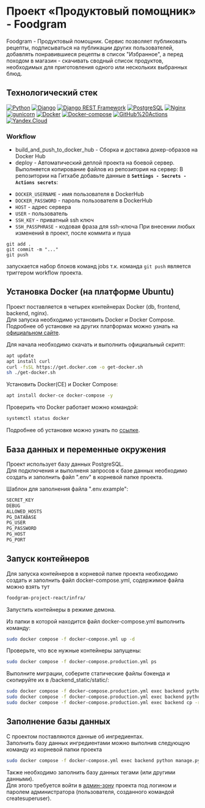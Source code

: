 # Проект «Продуктовый помощник» - Foodgram
Foodgram - Продуктовый помощник. Сервис позволяет публиковать рецепты, подписываться на публикации других пользователей, добавлять понравившиеся рецепты в список "Избранное", а перед походом в магазин - скачивать сводный список продуктов, необходимых для приготовления одного или нескольких выбранных блюд.

## Технологический стек
[![Python](https://img.shields.io/badge/-Python-464646?style=flat&logo=Python&logoColor=56C0C0&color=008080)](https://www.python.org/)
[![Django](https://img.shields.io/badge/-Django-464646?style=flat&logo=Django&logoColor=56C0C0&color=008080)](https://www.djangoproject.com/)
[![Django REST Framework](https://img.shields.io/badge/-Django%20REST%20Framework-464646?style=flat&logo=Django%20REST%20Framework&logoColor=56C0C0&color=008080)](https://www.django-rest-framework.org/)
[![PostgreSQL](https://img.shields.io/badge/-PostgreSQL-464646?style=flat&logo=PostgreSQL&logoColor=56C0C0&color=008080)](https://www.postgresql.org/)
[![Nginx](https://img.shields.io/badge/-NGINX-464646?style=flat&logo=NGINX&logoColor=56C0C0&color=008080)](https://nginx.org/ru/)
[![gunicorn](https://img.shields.io/badge/-gunicorn-464646?style=flat&logo=gunicorn&logoColor=56C0C0&color=008080)](https://gunicorn.org/)
[![Docker](https://img.shields.io/badge/-Docker-464646?style=flat&logo=Docker&logoColor=56C0C0&color=008080)](https://www.docker.com/)
[![Docker-compose](https://img.shields.io/badge/-Docker%20compose-464646?style=flat&logo=Docker&logoColor=56C0C0&color=008080)](https://www.docker.com/)
[![GitHub%20Actions](https://img.shields.io/badge/-GitHub%20Actions-464646?style=flat&logo=GitHub%20actions&logoColor=56C0C0&color=008080)](https://github.com/features/actions)
[![Yandex.Cloud](https://img.shields.io/badge/-Yandex.Cloud-464646?style=flat&logo=Yandex.Cloud&logoColor=56C0C0&color=008080)](https://cloud.yandex.ru/)

### Workflow
* build_and_push_to_docker_hub - Сборка и доставка докер-образов на Docker Hub
* deploy - Автоматический деплой проекта на боевой сервер. Выполняется копирование файлов из репозитория на сервер:
В репозитории на Гитхабе добавьте данные в **`Settings - Secrets - Actions secrets`**:
- ```DOCKER_USERNAME``` - имя пользователя в DockerHub
- ```DOCKER_PASSWORD``` - пароль пользователя в DockerHub
- ```HOST``` - адрес сервера
- ```USER``` - пользователь
- ```SSH_KEY``` - приватный ssh ключ
- ```SSH_PASSPHRASE``` - кодовая фраза для ssh-ключа
При внесении любых изменений в проект, после коммита и пуша
```
git add .
git commit -m "..."
git push
```
запускается набор блоков команд jobs т.к. команда `git push` является триггером workflow проекта.

## Установка Docker (на платформе Ubuntu)

Проект поставляется в четырех контейнерах Docker (db, frontend, backend, nginx).  
Для запуска необходимо установить Docker и Docker Compose.  
Подробнее об установке на других платформах можно узнать на [официальном сайте](https://docs.docker.com/engine/install/).

Для начала необходимо скачать и выполнить официальный скрипт:
```bash
apt update
apt install curl
curl -fsSL https://get.docker.com -o get-docker.sh
sh ./get-docker.sh
```

Установить Docker(CE) и Docker Compose:
```bash
apt install docker-ce docker-compose -y
```

Проверить что  Docker работает можно командой:
```bash
systemctl status docker
```

Подробнее об установке можно узнать по [ссылке](https://docs.docker.com/engine/install/ubuntu/).

## База данных и переменные окружения

Проект использует базу данных PostgreSQL.  
Для подключения и выполненя запросов к базе данных необходимо создать и заполнить файл ".env" в корневой папке проекта.

Шаблон для заполнения файла ".env.example":
```python
SECRET_KEY
DEBUG
ALLOWED_HOSTS
PG_DATABASE
PG_USER
PG_PASSWORD
PG_HOST
PG_PORT
```

## Запуск контейнеров

Для запуска контейнеров в корневой папке проекта необходимо создать и заполнить файл docker-compose.yml, содержимое файла можно взять тут
```bash
foodgram-project-react/infra/
```

Запустить контейнеры в режиме демона.

Из папки в которой находится файл docker-compose.yml выполнить команду:
```bash
sudo docker compose -f docker-compose.yml up -d
```

Проверьте, что все нужные контейнеры запущены:
```bash
sudo docker compose -f docker-compose.production.yml ps
```

Выполните миграции, соберите статические файлы бэкенда и скопируйте их в /backend_static/static/:
```bash
sudo docker compose -f docker-compose.production.yml exec backend python manage.py migrate
sudo docker compose -f docker-compose.production.yml exec backend python manage.py collectstatic
sudo docker compose -f docker-compose.production.yml exec backend cp -r /app/collected_static/. /backend_static/static/
```

## Заполнение базы данных

С проектом поставляются данные об ингредиентах.  
Заполнить базу данных ингредиентами можно выполнив следующую команду из корневой папки проекта
```bash
sudo docker compose -f docker-compose.yml exec backend python manage.py load_data
```

Также необходимо заполнить базу данных тегами (или другими данными).  
Для этого требуется войти в [админ-зону](http://localhost/admin/)
проекта под логином и паролем администратора (пользователя, созданного командой createsuperuser).
